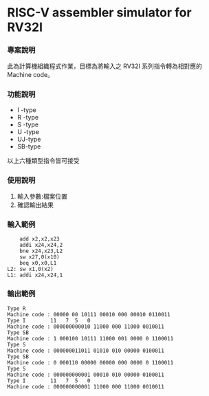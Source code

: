 # RISC-V assembler simulator for RV32I

### 專案說明
此為計算機組織程式作業，目標為將輸入之 RV32I 系列指令轉為相對應的Machine code。

### 功能說明
* I -type
* R -type
* S -type 
* U -type 
* UJ-type
* SB-type 

以上六種類型指令皆可接受

### 使用說明
1. 輸入參數:檔案位置	
2. 確認輸出結果

### 輸入範例
		add x2,x2,x23
		addi x24,x24,2
		bne x24,x23,L2
		sw x27,0(x10)
		beq x0,x0,L1
	L2: sw x1,0(x2)
	L1: addi x24,x24,1

### 輸出範例
	Type R
	Machine code : 00000 00 10111 00010 000 00010 0110011
	Type I        11   7  5   0
	Machine code : 000000000010 11000 000 11000 0010011
	Type SB
	Machine code : 1 000100 10111 11000 001 0000 0 1100011
	Type S
	Machine code : 000000011011 01010 010 00000 0100011
	Type SB
	Machine code : 0 000110 00000 00000 000 0000 0 1100011
	Type S
	Machine code : 000000000001 00010 010 00000 0100011
	Type I        11   7  5   0
	Machine code : 000000000001 11000 000 11000 0010011
